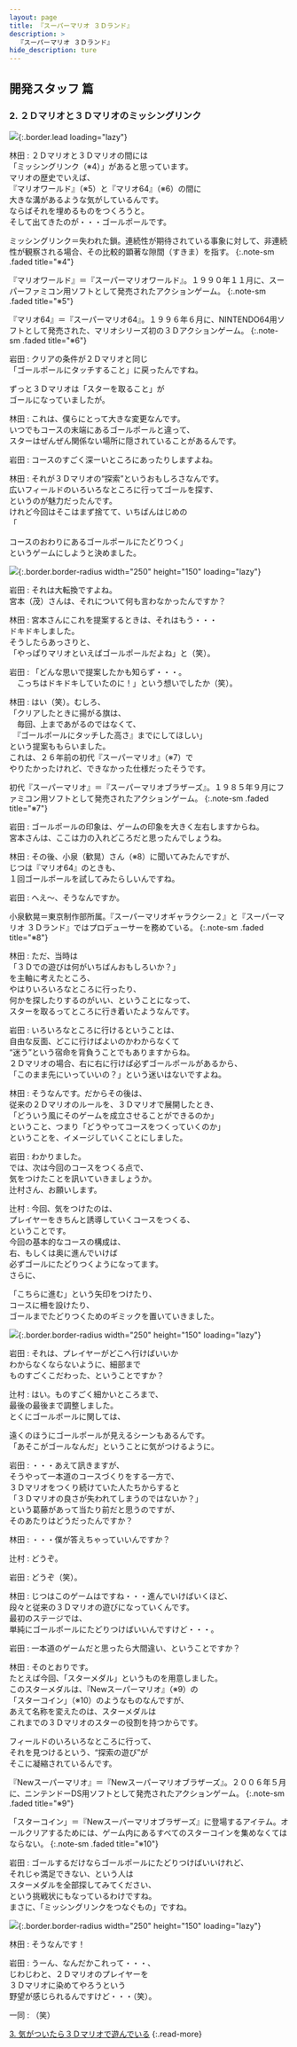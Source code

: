 ```yaml
---
layout: page
title: 『スーパーマリオ ３Ｄランド』
description: >
  『スーパーマリオ ３Ｄランド』
hide_description: ture
---
```


## 開発スタッフ 篇

### 2. ２Ｄマリオと３Ｄマリオのミッシングリンク

![](/interviews/jp/3ds/arej/vol1/img/mainvisual2.jpg){:.border.lead loading="lazy"}

林田
: ２Ｄマリオと３Ｄマリオの間には<br>「ミッシングリンク（※4）」があると思っています。<br>マリオの歴史でいえば、<br>『マリオワールド』（※5）と『マリオ64』（※6）の間に<br>大きな溝があるような気がしているんです。<br>ならばそれを埋めるものをつくろうと。<br>そして出てきたのが・・・ゴールポールです。


ミッシングリンク＝失われた鎖。連続性が期待されている事象に対して、非連続性が観察される場合、その比較的顕著な隙間（すきま）を指す。
{:.note-sm .faded title="※4"}


『マリオワールド』＝『スーパーマリオワールド』。１９９０年１１月に、スーパーファミコン用ソフトとして発売されたアクションゲーム。
{:.note-sm .faded title="※5"}


『マリオ64』＝『スーパーマリオ64』。１９９６年６月に、NINTENDO64用ソフトとして発売された、マリオシリーズ初の３Ｄアクションゲーム。
{:.note-sm .faded title="※6"}

岩田
: クリアの条件が２Ｄマリオと同じ<br>「ゴールポールにタッチすること」に戻ったんですね。<br>

ずっと３Ｄマリオは「スターを取ること」が<br>ゴールになっていましたが。

林田
: これは、僕らにとって大きな変更なんです。<br>いつでもコースの末端にあるゴールポールと違って、<br>スターはぜんぜん関係ない場所に隠されていることがあるんです。

岩田
: コースのすごく深ーいところにあったりしますよね。

林田
: それが３Ｄマリオの“探索”というおもしろさなんです。<br>広いフィールドのいろいろなところに行ってゴールを探す、<br>というのが魅力だったんです。<br>けれど今回はそこはまず捨てて、いちばんはじめの<br>「

コースのおわりにあるゴールポールにたどりつく」<br>というゲームにしようと決めました。

![](/interviews/jp/3ds/arej/vol1/img/photo6.jpg){:.border.border-radius width="250" height="150"  loading="lazy"}

岩田
: それは大転換ですよね。<br>宮本（茂）さんは、それについて何も言わなかったんですか？

林田
: 宮本さんにこれを提案するときは、それはもう・・・<br>ドキドキしました。<br>そうしたらあっさりと、<br>「やっぱりマリオといえばゴールポールだよね」と（笑）。

岩田
: 「どんな思いで提案したかも知らず・・・。<br>　こっちはドキドキしていたのに！」という想いでしたか（笑）。

林田
: はい（笑）。むしろ、<br>「クリアしたときに揚がる旗は、<br>　毎回、上まであがるのではなくて、<br>　『ゴールポールにタッチした高さ』までにしてほしい」<br>という提案ももらいました。<br>これは、２６年前の初代『スーパーマリオ』（※7）で<br>やりたかったけれど、できなかった仕様だったそうです。


初代『スーパーマリオ』＝『スーパーマリオブラザーズ』。１９８５年９月にファミコン用ソフトとして発売されたアクションゲーム。
{:.note-sm .faded title="※7"}

岩田
: ゴールポールの印象は、ゲームの印象を大きく左右しますからね。<br>宮本さんは、ここは力の入れどころだと思ったんでしょうね。

林田
: その後、小泉（歓晃）さん（※8）に聞いてみたんですが、<br>じつは『マリオ64』のときも、<br>１回ゴールポールを試してみたらしいんですね。

岩田
: へえ～、そうなんですか。


小泉歓晃＝東京制作部所属。『スーパーマリオギャラクシー２』と『スーパーマリオ ３Ｄランド』ではプロデューサーを務めている。
{:.note-sm .faded title="※8"}

林田
: ただ、当時は<br>「３Ｄでの遊びは何がいちばんおもしろいか？」<br>を主軸に考えたところ、<br>やはりいろいろなところに行ったり、<br>何かを探したりするのがいい、ということになって、<br>スターを取るってところに行き着いたようなんです。

岩田
: いろいろなところに行けるということは、<br>自由な反面、どこに行けばよいのかわからなくて<br>“迷う”という宿命を背負うことでもありますからね。<br>２Ｄマリオの場合、右に右に行けば必ずゴールポールがあるから、<br>「このまま先にいっていいの？」という迷いはないですよね。

林田
: そうなんです。だからその後は、<br>従来の２Ｄマリオのルールを、３Ｄマリオで展開したとき、<br>「どういう風にそのゲームを成立させることができるのか」<br>ということ、つまり「どうやってコースをつくっていくのか」<br>ということを、イメージしていくことにしました。

岩田
: わかりました。<br>では、次は今回のコースをつくる点で、<br>気をつけたことを訊いていきましょうか。<br>辻村さん、お願いします。

辻村
: 今回、気をつけたのは、<br>プレイヤーをきちんと誘導していくコースをつくる、<br>ということです。<br>今回の基本的なコースの構成は、<br>右、もしくは奥に進んでいけば<br>必ずゴールにたどりつくようになってます。<br>さらに、



「こちらに進む」という矢印をつけたり、<br>コースに柵を設けたり、<br>ゴールまでたどりつくためのギミックを置いていきました。

![](/interviews/jp/3ds/arej/vol1/img/photo7.jpg){:.border.border-radius width="250" height="150"  loading="lazy"}

岩田
: それは、プレイヤーがどこへ行けばいいか<br>わからなくならないように、細部まで<br>ものすごくこだわった、ということですか？

辻村
: はい。ものすごく細かいところまで、<br>最後の最後まで調整しました。<br>とくにゴールポールに関しては、<br>

遠くのほうにゴールポールが見えるシーンもあるんです。<br>「あそこがゴールなんだ」ということに気がつけるように。

岩田
: ・・・あえて訊きますが、<br>そうやって一本道のコースづくりをする一方で、<br>３Ｄマリオをつくり続けていた人たちからすると<br>「３Ｄマリオの良さが失われてしまうのではないか？」<br>という葛藤があって当たり前だと思うのですが、<br>そのあたりはどうだったんですか？

林田
: ・・・僕が答えちゃっていいんですか？

辻村
: どうぞ。

岩田
: どうぞ（笑）。

林田
: じつはこのゲームはですね・・・進んでいけばいくほど、<br>段々と従来の３Ｄマリオの遊びになっていくんです。<br>最初のステージでは、<br>単純にゴールポールにたどりつけばいいんですけど・・・。

岩田
: 一本道のゲームだと思ったら大間違い、ということですか？

林田
: そのとおりです。<br>たとえば今回、「スターメダル」というものを用意しました。<br>このスターメダルは、『Newスーパーマリオ』（※9）の<br>「スターコイン」（※10）のようなものなんですが、<br>あえて名称を変えたのは、スターメダルは<br>これまでの３Ｄマリオのスターの役割を持つからです。<br>

フィールドのいろいろなところに行って、<br>それを見つけるという、“探索の遊び”が<br>そこに凝縮されているんです。


『Newスーパーマリオ』＝『Newスーパーマリオブラザーズ』。２００６年５月に、ニンテンドーDS用ソフトとして発売されたアクションゲーム。
{:.note-sm .faded title="※9"}


「スターコイン」＝『Newスーパーマリオブラザーズ』に登場するアイテム。オールクリアするためには、ゲーム内にあるすべてのスターコインを集めなくてはならない。
{:.note-sm .faded title="※10"}

岩田
: ゴールするだけならゴールポールにたどりつけばいいけれど、<br>それじゃ満足できない、という人は<br>スターメダルを全部探してみてください、<br>という挑戦状にもなっているわけですね。<br>まさに、「ミッシングリンクをつなぐもの」ですね。

![](/interviews/jp/3ds/arej/vol1/img/photo8.jpg){:.border.border-radius width="250" height="150"  loading="lazy"}

林田
: そうなんです！

岩田
: うーん、なんだかこれって・・・、<br>じわじわと、２Ｄマリオのプレイヤーを<br>３Ｄマリオに染めてやろうという<br>野望が感じられるんですけど・・・（笑）。

一同
: （笑）



[3. 気がついたら３Ｄマリオで遊んでいる](3.md)
{:.read-more}
